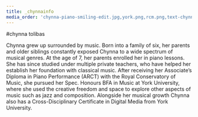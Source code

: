 ```yaml
---
title: _chynnainfo
media_order: 'chynna-piano-smiling-edit.jpg,york.png,rcm.png,text-chynnainfo.html'
---
```


#chynna tolibas

Chynna grew up surrounded by music. Born into a family of six, her parents and older siblings constantly exposed Chynna to a wide spectrum of musical genres. At the age of 7, her parents enrolled her in piano lessons. She has since studied under multiple private teachers, who have helped her establish her foundation with classical music. After receiving her Associate’s Diploma in Piano Performance (ARCT) with the Royal Conservatory of Music, she pursued her Spec. Honours BFA in Music at York University, where she used the creative freedom and space to explore other aspects of music such as jazz and composition. Alongside her musical growth Chynna also has a Cross-Disciplinary Certificate in Digital Media from York University.
